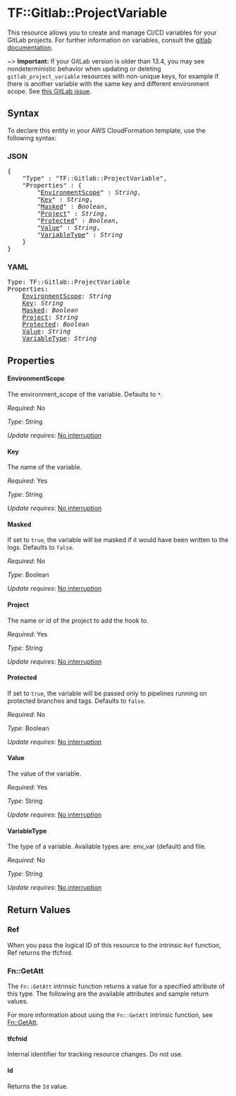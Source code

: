 # TF::Gitlab::ProjectVariable

This resource allows you to create and manage CI/CD variables for your GitLab projects.
For further information on variables, consult the [gitlab
documentation](https://docs.gitlab.com/ce/ci/variables/README.html#variables).

~> **Important:** If your GitLab version is older than 13.4, you may see nondeterministic behavior
when updating or deleting `gitlab_project_variable` resources with non-unique keys, for example if
there is another variable with the same key and different environment scope. See
[this GitLab issue](https://gitlab.com/gitlab-org/gitlab/-/issues/9912).

## Syntax

To declare this entity in your AWS CloudFormation template, use the following syntax:

### JSON

<pre>
{
    "Type" : "TF::Gitlab::ProjectVariable",
    "Properties" : {
        "<a href="#environmentscope" title="EnvironmentScope">EnvironmentScope</a>" : <i>String</i>,
        "<a href="#key" title="Key">Key</a>" : <i>String</i>,
        "<a href="#masked" title="Masked">Masked</a>" : <i>Boolean</i>,
        "<a href="#project" title="Project">Project</a>" : <i>String</i>,
        "<a href="#protected" title="Protected">Protected</a>" : <i>Boolean</i>,
        "<a href="#value" title="Value">Value</a>" : <i>String</i>,
        "<a href="#variabletype" title="VariableType">VariableType</a>" : <i>String</i>
    }
}
</pre>

### YAML

<pre>
Type: TF::Gitlab::ProjectVariable
Properties:
    <a href="#environmentscope" title="EnvironmentScope">EnvironmentScope</a>: <i>String</i>
    <a href="#key" title="Key">Key</a>: <i>String</i>
    <a href="#masked" title="Masked">Masked</a>: <i>Boolean</i>
    <a href="#project" title="Project">Project</a>: <i>String</i>
    <a href="#protected" title="Protected">Protected</a>: <i>Boolean</i>
    <a href="#value" title="Value">Value</a>: <i>String</i>
    <a href="#variabletype" title="VariableType">VariableType</a>: <i>String</i>
</pre>

## Properties

#### EnvironmentScope

The environment_scope of the variable. Defaults to `*`.

_Required_: No

_Type_: String

_Update requires_: [No interruption](https://docs.aws.amazon.com/AWSCloudFormation/latest/UserGuide/using-cfn-updating-stacks-update-behaviors.html#update-no-interrupt)

#### Key

The name of the variable.

_Required_: Yes

_Type_: String

_Update requires_: [No interruption](https://docs.aws.amazon.com/AWSCloudFormation/latest/UserGuide/using-cfn-updating-stacks-update-behaviors.html#update-no-interrupt)

#### Masked

If set to `true`, the variable will be masked if it would have been written to the logs. Defaults to `false`.

_Required_: No

_Type_: Boolean

_Update requires_: [No interruption](https://docs.aws.amazon.com/AWSCloudFormation/latest/UserGuide/using-cfn-updating-stacks-update-behaviors.html#update-no-interrupt)

#### Project

The name or id of the project to add the hook to.

_Required_: Yes

_Type_: String

_Update requires_: [No interruption](https://docs.aws.amazon.com/AWSCloudFormation/latest/UserGuide/using-cfn-updating-stacks-update-behaviors.html#update-no-interrupt)

#### Protected

If set to `true`, the variable will be passed only to pipelines running on protected branches and tags. Defaults to `false`.

_Required_: No

_Type_: Boolean

_Update requires_: [No interruption](https://docs.aws.amazon.com/AWSCloudFormation/latest/UserGuide/using-cfn-updating-stacks-update-behaviors.html#update-no-interrupt)

#### Value

The value of the variable.

_Required_: Yes

_Type_: String

_Update requires_: [No interruption](https://docs.aws.amazon.com/AWSCloudFormation/latest/UserGuide/using-cfn-updating-stacks-update-behaviors.html#update-no-interrupt)

#### VariableType

The type of a variable. Available types are: env_var (default) and file.

_Required_: No

_Type_: String

_Update requires_: [No interruption](https://docs.aws.amazon.com/AWSCloudFormation/latest/UserGuide/using-cfn-updating-stacks-update-behaviors.html#update-no-interrupt)

## Return Values

### Ref

When you pass the logical ID of this resource to the intrinsic `Ref` function, Ref returns the tfcfnid.

### Fn::GetAtt

The `Fn::GetAtt` intrinsic function returns a value for a specified attribute of this type. The following are the available attributes and sample return values.

For more information about using the `Fn::GetAtt` intrinsic function, see [Fn::GetAtt](https://docs.aws.amazon.com/AWSCloudFormation/latest/UserGuide/intrinsic-function-reference-getatt.html).

#### tfcfnid

Internal identifier for tracking resource changes. Do not use.

#### Id

Returns the <code>Id</code> value.

